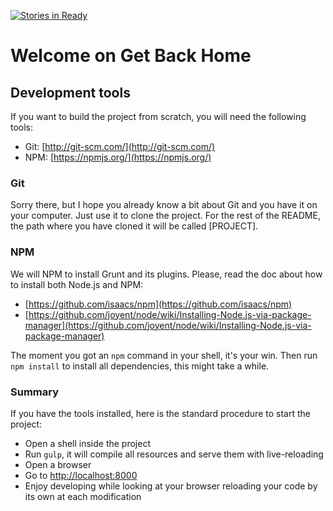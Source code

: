 [![Stories in Ready](https://badge.waffle.io/dohzya/GetBackHome.png?label=ready)](https://waffle.io/dohzya/GetBackHome)  
# Welcome on Get Back Home #

## Development tools ##

If you want to build the project from scratch, you will need the following tools:

- Git: [http://git-scm.com/](http://git-scm.com/)
- NPM: [https://npmjs.org/](https://npmjs.org/)

### Git ###

Sorry there, but I hope you already know a bit about Git and you have it on your computer. Just use it to clone the
project. For the rest of the README, the path where you have cloned it will be called [PROJECT].

### NPM ###

We will NPM to install Grunt and its plugins. Please, read the doc about how to install both Node.js and NPM:

- [https://github.com/isaacs/npm](https://github.com/isaacs/npm)
- [https://github.com/joyent/node/wiki/Installing-Node.js-via-package-manager](https://github.com/joyent/node/wiki/Installing-Node.js-via-package-manager)

The moment you got an `npm` command in your shell, it's your win. Then run `npm install` to install all dependencies, this might take a while.

### Summary ###

If you have the tools installed, here is the standard procedure to start the project:

- Open a shell inside the project
- Run `gulp`, it will compile all resources and serve them with live-reloading
- Open a browser
- Go to [http://localhost:8000](http://localhost:8000)
- Enjoy developing while looking at your browser reloading your code by its own at each modification
